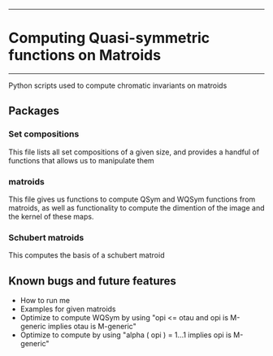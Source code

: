 ***
# Computing Quasi-symmetric functions on Matroids #
---

Python scripts used to compute chromatic invariants on matroids


## Packages ##

### Set compositions ###
This file lists all set compositions of a given size, and provides a handful of functions that allows us to manipulate them

### matroids ###
This file gives us functions to compute QSym and WQSym functions from matroids, as well as functionality to compute the dimention of the image and the kernel of these maps.

### Schubert matroids ###
This computes the basis of a schubert matroid



## Known bugs and future features ##

 - How to run me
 - Examples for given matroids
 - Optimize to compute WQSym by using "opi <= otau and opi is M-generic implies otau is M-generic"
 - Optimize to compute by using "alpha ( opi ) = 1...1 implies opi is M-generic"

